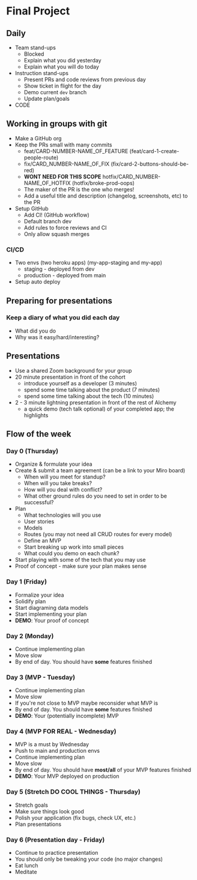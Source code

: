 # Final Project

## Daily

* Team stand-ups
  * Blocked
  * Explain what you did yesterday
  * Explain what you will do today
* Instruction stand-ups
  * Present PRs and code reviews from previous day
  * Show ticket in flight for the day
  * Demo current `dev` branch
  * Update plan/goals
* CODE

## Working in groups with git

* Make a GitHub org
* Keep the PRs small with many commits
  * feat/CARD-NUMBER-NAME_OF_FEATURE (feat/card-1-create-people-route)
  * fix/CARD_NUMBER-NAME_OF_FIX (fix/card-2-buttons-should-be-red)
  * **WONT NEED FOR THIS SCOPE** hotfix/CARD_NUMBER-NAME_OF_HOTFIX (hotfix/broke-prod-oops)
  * The maker of the PR is the one who merges!
  * Add a useful title and description (changelog, screenshots, etc) to the PR
* Setup GitHub
  * Add CI! (GitHub workflow)
  * Default branch dev
  * Add rules to force reviews and CI
  * Only allow squash merges

### CI/CD

* Two envs (two heroku apps) (my-app-staging and my-app)
  * staging - deployed from dev
  * production - deployed from main
* Setup auto deploy

## Preparing for presentations

### Keep a diary of what you did each day

* What did you do
* Why was it easy/hard/interesting?

## Presentations

* Use a shared Zoom background for your group
* 20 minute presentation in front of the cohort
  * introduce yourself as a developer (3 minutes)
  * spend some time talking about the product (7 minutes)
  * spend some time talking about the tech (10 minutes)
* 2 - 3 minute lightning presentation in front of the rest of Alchemy
  * a quick demo (tech talk optional) of your completed app; the highlights

## Flow of the week

### Day 0 (Thursday)

* Organize & formulate your idea
* Create & submit a team agreement (can be a link to your Miro board)
  * When will you meet for standup?
  * When will you take breaks?
  * How will you deal with conflict?
  * What other ground rules do you need to set in order to be successful?
* Plan
  * What technologies will you use
  * User stories
  * Models
  * Routes (you may not need all CRUD routes for every model)
  * Define an MVP
  * Start breaking up work into small pieces
  * What could you demo on each chunk?
* Start playing with some of the tech that you may use
* Proof of concept - make sure your plan makes sense

### Day 1 (Friday)

* Formalize your idea
* Solidify plan
* Start diagraming data models
* Start implementing your plan
* **DEMO**: Your proof of concept

### Day 2 (Monday)

* Continue implementing plan
* Move slow
* By end of day. You should have **some** features finished

### Day 3 (MVP - Tuesday)

* Continue implementing plan
* Move slow
* If you're not close to MVP maybe reconsider what MVP is
* By end of day. You should have **some** features finished
* **DEMO**: Your (potentially incomplete) MVP

### Day 4 (MVP FOR REAL - Wednesday)

* MVP is a must by Wednesday
* Push to main and production envs
* Continue implementing plan
* Move slow
* By end of day. You should have **most/all** of your MVP features finished
* **DEMO**: Your MVP deployed on production

### Day 5 (Stretch DO COOL THINGS - Thursday)

* Stretch goals
* Make sure things look good
* Polish your application (fix bugs, check UX, etc.)
* Plan presentations

### Day 6 (Presentation day - Friday)

* Continue to practice presentation
* You should only be tweaking your code (no major changes)
* Eat lunch
* Meditate
